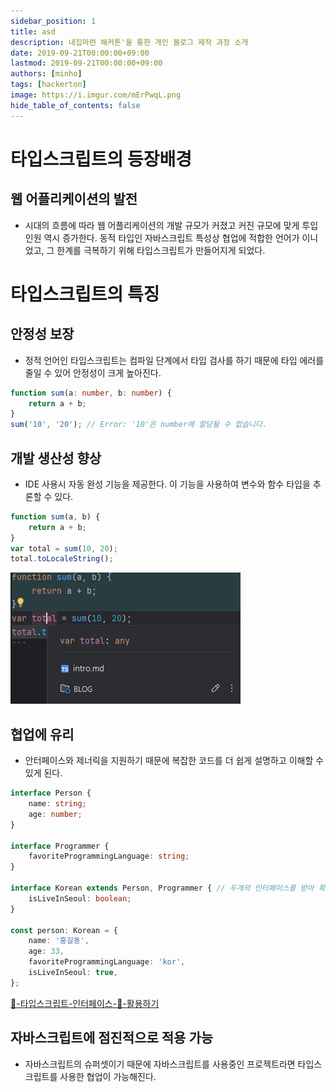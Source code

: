 ```yaml
---
sidebar_position: 1
title: asd
description: 내집마련 해커톤'을 통한 개인 블로그 제작 과정 소개
date: 2019-09-21T00:00:00+09:00
lastmod: 2019-09-21T00:00:00+09:00
authors: [minho]
tags: [hackerton]
image: https://i.imgur.com/mErPwqL.png
hide_table_of_contents: false
---
```


# 타입스크립트의 등장배경

## 웹 어플리케이션의 발전

- 시대의 흐름에 따라 웹 어플리케이션의 개발 규모가 커졌고 커진 규모에 맞게 투입 인원 역시 증가한다.
  동적 타입인 자바스크립트 특성상 협업에 적합한 언어가 이니었고, 그 한계를 극복하기 위해 타입스크립트가
  만들어지게 되었다.

# 타입스크립트의 특징
  ## 안정성 보장
- 정적 언어인 타입스크립트는 컴파일 단계에서 타입 검사를 하기 때문에 타입 에러를 줄일 수 있어 안정성이 크게 높아진다.
```typescript
function sum(a: number, b: number) {
    return a + b;
}
sum('10', '20'); // Error: '10'은 number에 할당될 수 없습니다.
```
## 개발 생산성 향상
- IDE 사용시 자동 완성 기능을 제공한다. 이 기능을 사용하여 변수와 함수 타입을 추론할 수 있다.
```typescript
function sum(a, b) {
    return a + b;
}
var total = sum(10, 20);
total.toLocaleString();
```
![](img/20250204_224711.jpg)

## 협업에 유리
- 안터페이스와 제너릭을 지원하기 때문에 복잡한 코드를 더 쉽게 설명하고 이해할 수 있게 된다.

```typescript
interface Person {
    name: string;
    age: number;
}

interface Programmer {
    favoriteProgrammingLanguage: string;
}

interface Korean extends Person, Programmer { // 두개의 인터페이스를 받아 확장
    isLiveInSeoul: boolean;
}

const person: Korean = {
    name: '홍길동',
    age: 33,
    favoriteProgrammingLanguage: 'kor',
    isLiveInSeoul: true,
};
```
[📘-타입스크립트-인터페이스-💯-활용하기](https://inpa.tistory.com/entry/TS-%F0%9F%93%98-%ED%83%80%EC%9E%85%EC%8A%A4%ED%81%AC%EB%A6%BD%ED%8A%B8-%EC%9D%B8%ED%84%B0%ED%8E%98%EC%9D%B4%EC%8A%A4-%F0%9F%92%AF-%ED%99%9C%EC%9A%A9%ED%95%98%EA%B8%B0)

## 자바스크립트에 점진적으로 적용 가능
- 자바스크립트의 슈퍼셋이기 때문에 자바스크립트를 사용중인 프로젝트라면 타입스크립트를 사용한 협업이 가능해진다.
